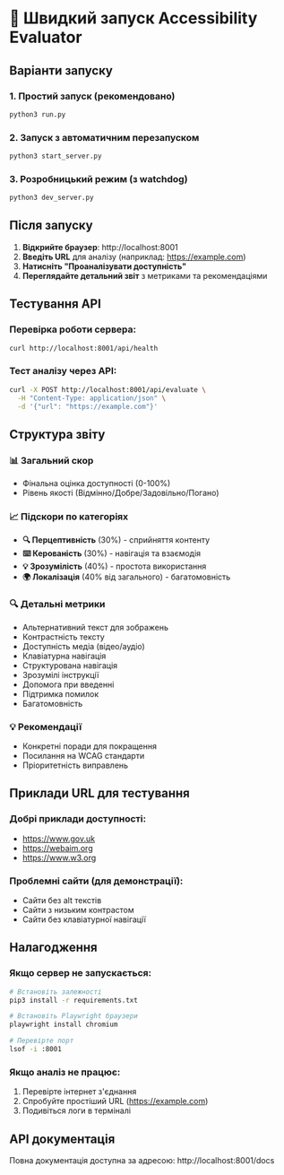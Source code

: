 # 🚀 Швидкий запуск Accessibility Evaluator

## Варіанти запуску

### 1. Простий запуск (рекомендовано)
```bash
python3 run.py
```

### 2. Запуск з автоматичним перезапуском
```bash
python3 start_server.py
```

### 3. Розробницький режим (з watchdog)
```bash
python3 dev_server.py
```

## Після запуску

1. **Відкрийте браузер**: http://localhost:8001
2. **Введіть URL** для аналізу (наприклад: https://example.com)
3. **Натисніть "Проаналізувати доступність"**
4. **Переглядайте детальний звіт** з метриками та рекомендаціями

## Тестування API

### Перевірка роботи сервера:
```bash
curl http://localhost:8001/api/health
```

### Тест аналізу через API:
```bash
curl -X POST http://localhost:8001/api/evaluate \
  -H "Content-Type: application/json" \
  -d '{"url": "https://example.com"}'
```

## Структура звіту

### 📊 Загальний скор
- Фінальна оцінка доступності (0-100%)
- Рівень якості (Відмінно/Добре/Задовільно/Погано)

### 📈 Підскори по категоріях
- **🔍 Перцептивність** (30%) - сприйняття контенту
- **⌨️ Керованість** (30%) - навігація та взаємодія
- **💡 Зрозумілість** (40%) - простота використання
- **🌍 Локалізація** (40% від загального) - багатомовність

### 🔍 Детальні метрики
- Альтернативний текст для зображень
- Контрастність тексту
- Доступність медіа (відео/аудіо)
- Клавіатурна навігація
- Структурована навігація
- Зрозумілі інструкції
- Допомога при введенні
- Підтримка помилок
- Багатомовність

### 💡 Рекомендації
- Конкретні поради для покращення
- Посилання на WCAG стандарти
- Пріоритетність виправлень

## Приклади URL для тестування

### Добрі приклади доступності:
- https://www.gov.uk
- https://webaim.org
- https://www.w3.org

### Проблемні сайти (для демонстрації):
- Сайти без alt текстів
- Сайти з низьким контрастом
- Сайти без клавіатурної навігації

## Налагодження

### Якщо сервер не запускається:
```bash
# Встановіть залежності
pip3 install -r requirements.txt

# Встановіть Playwright браузери
playwright install chromium

# Перевірте порт
lsof -i :8001
```

### Якщо аналіз не працює:
1. Перевірте інтернет з'єднання
2. Спробуйте простіший URL (https://example.com)
3. Подивіться логи в терміналі

## API документація

Повна документація доступна за адресою: http://localhost:8001/docs